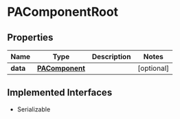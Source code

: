 

# PAComponentRoot

## Properties

Name | Type | Description | Notes
------------ | ------------- | ------------- | -------------
**data** | [**PAComponent**](PAComponent.md) |  |  [optional]


## Implemented Interfaces

* Serializable


